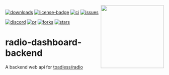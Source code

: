 [downloads]: https://github.com/toadless/radio-dashboard-backend/releases
[downloads-badge]: https://img.shields.io/github/downloads/radio-dashboard-backend/radio/total
[license]: https://github.com/toadless/radio-dashboard-backend/blob/main/LICENSE
[license-badge]: https://img.shields.io/github/license/toadless/radio-dashboard-backend.svg
[ci]: https://github.com/toadless/radio-dashboard-backend/actions
[ci-badge]: https://github.com/toadless/radio-dashboard-backend/actions/workflows/build.yml/badge.svg
[issues]: https://github.com/toadless/radio-dashboard-backend/issues
[issues-badge]: https://img.shields.io/github/issues/toadless/radio-dashboard-backend.svg?color=magenta
[discord]: https://discord.gg/4KzrUKd3
[discord-badge]: https://discord.com/api/guilds/1036365291652923534/widget.png?style=shield
[pr]: https://github.com/toadless/radio-dashboard-backend/pulls
[pr-badge]: https://img.shields.io/github/issues-pr/toadless/radio-dashboard-backend.svg?color=purple
[forks]: https://github.com/toadless/radio-dashboard-backend/network/members
[forks-badge]: https://img.shields.io/github/forks/toadless/radio-dashboard-backend.svg
[stars]: https://github.com/toadless/radio-dashboard-backend/stargazers
[stars-badge]: https://img.shields.io/github/stars/toadless/radio-dashboard-backend.svg


<img align="right" src="https://cdn.toadless.net/77459fc0-4dda-4fc4-b275-9992d220ef00/public" width="200" height="200">

[![downloads][downloads-badge]][downloads]
[![license-badge][license-badge]][license]
[![ci][ci-badge]][ci]
[![issues][issues-badge]][issues]

[![discord][discord-badge]][discord]
[![pr][pr-badge]][pr]
[![forks][forks-badge]][forks]
[![stars][stars-badge]][stars]


# radio-dashboard-backend
A backend web api for [toadless/radio](https://github.com/toadless/radio)